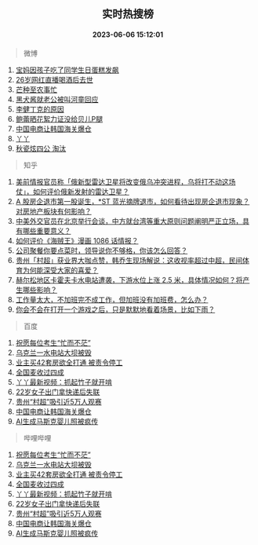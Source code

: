 <div align="center"><h2>实时热搜榜</h2><h4>2023-06-06 15:12:01</h4></div>

> 微博  

1. [宝妈因孩子吃了同学生日蛋糕发飙](https://s.weibo.com/weibo?q=%23%E5%AE%9D%E5%A6%88%E5%9B%A0%E5%AD%A9%E5%AD%90%E5%90%83%E4%BA%86%E5%90%8C%E5%AD%A6%E7%94%9F%E6%97%A5%E8%9B%8B%E7%B3%95%E5%8F%91%E9%A3%99%23&t=31&band_rank=1&Refer=top)<br />
2. [26岁网红直播喝酒后去世](https://s.weibo.com/weibo?q=%2326%E5%B2%81%E7%BD%91%E7%BA%A2%E7%9B%B4%E6%92%AD%E5%96%9D%E9%85%92%E5%90%8E%E5%8E%BB%E4%B8%96%23&t=31&band_rank=2&Refer=top)<br />
3. [芒种至农事忙](https://s.weibo.com/weibo?q=%23%E8%8A%92%E7%A7%8D%E8%87%B3%E5%86%9C%E4%BA%8B%E5%BF%99%23&t=31&band_rank=3&Refer=top)<br />
4. [黑犬酱就老公被叫河童回应](https://s.weibo.com/weibo?q=%23%E9%BB%91%E7%8A%AC%E9%85%B1%E5%B0%B1%E8%80%81%E5%85%AC%E8%A2%AB%E5%8F%AB%E6%B2%B3%E7%AB%A5%E5%9B%9E%E5%BA%94%23&t=31&band_rank=4&Refer=top)<br />
5. [李健丁克的原因](https://s.weibo.com/weibo?q=%E6%9D%8E%E5%81%A5%E4%B8%81%E5%85%8B%E7%9A%84%E5%8E%9F%E5%9B%A0&t=31&band_rank=5&Refer=top)<br />
6. [鲍蕾晒花絮力证没给贝儿P腿](https://s.weibo.com/weibo?q=%23%E9%B2%8D%E8%95%BE%E6%99%92%E8%8A%B1%E7%B5%AE%E5%8A%9B%E8%AF%81%E6%B2%A1%E7%BB%99%E8%B4%9D%E5%84%BFP%E8%85%BF%23&t=31&band_rank=6&Refer=top)<br />
7. [中国电商让韩国海关爆仓](https://s.weibo.com/weibo?q=%23%E4%B8%AD%E5%9B%BD%E7%94%B5%E5%95%86%E8%AE%A9%E9%9F%A9%E5%9B%BD%E6%B5%B7%E5%85%B3%E7%88%86%E4%BB%93%23&t=31&band_rank=7&Refer=top)<br />
8. [丫丫](https://s.weibo.com/weibo?q=%E4%B8%AB%E4%B8%AB&t=31&band_rank=8&Refer=top)<br />
9. [秋瓷炫四公 淘汰](https://s.weibo.com/weibo?q=%E7%A7%8B%E7%93%B7%E7%82%AB%E5%9B%9B%E5%85%AC%20%E6%B7%98%E6%B1%B0&t=31&band_rank=9&Refer=top)<br />

> 知乎  

1. [美前情报官员称「俄新型雷达卫星将改变俄乌冲突进程，乌将打不动这场仗」，如何评价俄新发射的雷达卫星？](https://www.zhihu.com/question/604952577)<br />
2. [A 股房企退市第一股诞生，*ST 蓝光摘牌退市，如何看待出现房企退市现象？对房地产板块有何影响？](https://www.zhihu.com/question/605031357)<br />
3. [中美外交官员在北京举行会谈，中方就台湾等重大原则问题阐明严正立场，具有哪些重要意义？](https://www.zhihu.com/question/605018467)<br />
4. [如何评价《海贼王》漫画 1086 话情报？](https://www.zhihu.com/question/604874013)<br />
5. [公司聚餐你要点菜时，领导说你不够格，你该怎么回答？](https://www.zhihu.com/question/604650772)<br />
6. [贵州「村超」获业界大咖点赞，韩乔生现场解说：这收视率超过中超，民间体育为何能深受大家的喜爱？](https://www.zhihu.com/question/604895219)<br />
7. [赫尔松地区卡霍夫卡水电站遭袭，下游水位上涨 2.5 米，具体情况如何？将产生哪些影响？](https://www.zhihu.com/question/605052835)<br />
8. [工作量太大，不加班完不成工作，但加班没有加班费，怎么办？](https://www.zhihu.com/question/604167809)<br />
9. [你会不会在打开一个游戏之后，只是默默地看着场景，比如下雨？](https://www.zhihu.com/question/604839069)<br />

> 百度  

1. [祝愿每位考生“忙而不茫”](https://www.baidu.com/s?wd=%E7%A5%9D%E6%84%BF%E6%AF%8F%E4%BD%8D%E8%80%83%E7%94%9F%E2%80%9C%E5%BF%99%E8%80%8C%E4%B8%8D%E8%8C%AB%E2%80%9D&sa=fyb_news&rsv_dl=fyb_news)<br />
2. [乌克兰一水电站大坝被毁](https://www.baidu.com/s?wd=%E4%B9%8C%E5%85%8B%E5%85%B0%E4%B8%80%E6%B0%B4%E7%94%B5%E7%AB%99%E5%A4%A7%E5%9D%9D%E8%A2%AB%E6%AF%81&sa=fyb_news&rsv_dl=fyb_news)<br />
3. [业主买42套房欲全打通 被责令停工](https://www.baidu.com/s?wd=%E4%B8%9A%E4%B8%BB%E4%B9%B042%E5%A5%97%E6%88%BF%E6%AC%B2%E5%85%A8%E6%89%93%E9%80%9A+%E8%A2%AB%E8%B4%A3%E4%BB%A4%E5%81%9C%E5%B7%A5&sa=fyb_news&rsv_dl=fyb_news)<br />
4. [全国麦收过四成](https://www.baidu.com/s?wd=%E5%85%A8%E5%9B%BD%E9%BA%A6%E6%94%B6%E8%BF%87%E5%9B%9B%E6%88%90&sa=fyb_news&rsv_dl=fyb_news)<br />
5. [丫丫最新视频：抓起竹子就开啃](https://www.baidu.com/s?wd=%E4%B8%AB%E4%B8%AB%E6%9C%80%E6%96%B0%E8%A7%86%E9%A2%91%EF%BC%9A%E6%8A%93%E8%B5%B7%E7%AB%B9%E5%AD%90%E5%B0%B1%E5%BC%80%E5%95%83&sa=fyb_news&rsv_dl=fyb_news)<br />
6. [22岁女子出门拿快递后失联](https://www.baidu.com/s?wd=22%E5%B2%81%E5%A5%B3%E5%AD%90%E5%87%BA%E9%97%A8%E6%8B%BF%E5%BF%AB%E9%80%92%E5%90%8E%E5%A4%B1%E8%81%94&sa=fyb_news&rsv_dl=fyb_news)<br />
7. [贵州“村超”吸引近5万人观赛](https://www.baidu.com/s?wd=%E8%B4%B5%E5%B7%9E%E2%80%9C%E6%9D%91%E8%B6%85%E2%80%9D%E5%90%B8%E5%BC%95%E8%BF%915%E4%B8%87%E4%BA%BA%E8%A7%82%E8%B5%9B&sa=fyb_news&rsv_dl=fyb_news)<br />
8. [中国电商让韩国海关爆仓](https://www.baidu.com/s?wd=%E4%B8%AD%E5%9B%BD%E7%94%B5%E5%95%86%E8%AE%A9%E9%9F%A9%E5%9B%BD%E6%B5%B7%E5%85%B3%E7%88%86%E4%BB%93&sa=fyb_news&rsv_dl=fyb_news)<br />
9. [AI生成马斯克婴儿照被疯传](https://www.baidu.com/s?wd=AI%E7%94%9F%E6%88%90%E9%A9%AC%E6%96%AF%E5%85%8B%E5%A9%B4%E5%84%BF%E7%85%A7%E8%A2%AB%E7%96%AF%E4%BC%A0&sa=fyb_news&rsv_dl=fyb_news)<br />

> 哔哩哔哩  

1. [祝愿每位考生“忙而不茫”](https://www.baidu.com/s?wd=%E7%A5%9D%E6%84%BF%E6%AF%8F%E4%BD%8D%E8%80%83%E7%94%9F%E2%80%9C%E5%BF%99%E8%80%8C%E4%B8%8D%E8%8C%AB%E2%80%9D&sa=fyb_news&rsv_dl=fyb_news)<br />
2. [乌克兰一水电站大坝被毁](https://www.baidu.com/s?wd=%E4%B9%8C%E5%85%8B%E5%85%B0%E4%B8%80%E6%B0%B4%E7%94%B5%E7%AB%99%E5%A4%A7%E5%9D%9D%E8%A2%AB%E6%AF%81&sa=fyb_news&rsv_dl=fyb_news)<br />
3. [业主买42套房欲全打通 被责令停工](https://www.baidu.com/s?wd=%E4%B8%9A%E4%B8%BB%E4%B9%B042%E5%A5%97%E6%88%BF%E6%AC%B2%E5%85%A8%E6%89%93%E9%80%9A+%E8%A2%AB%E8%B4%A3%E4%BB%A4%E5%81%9C%E5%B7%A5&sa=fyb_news&rsv_dl=fyb_news)<br />
4. [全国麦收过四成](https://www.baidu.com/s?wd=%E5%85%A8%E5%9B%BD%E9%BA%A6%E6%94%B6%E8%BF%87%E5%9B%9B%E6%88%90&sa=fyb_news&rsv_dl=fyb_news)<br />
5. [丫丫最新视频：抓起竹子就开啃](https://www.baidu.com/s?wd=%E4%B8%AB%E4%B8%AB%E6%9C%80%E6%96%B0%E8%A7%86%E9%A2%91%EF%BC%9A%E6%8A%93%E8%B5%B7%E7%AB%B9%E5%AD%90%E5%B0%B1%E5%BC%80%E5%95%83&sa=fyb_news&rsv_dl=fyb_news)<br />
6. [22岁女子出门拿快递后失联](https://www.baidu.com/s?wd=22%E5%B2%81%E5%A5%B3%E5%AD%90%E5%87%BA%E9%97%A8%E6%8B%BF%E5%BF%AB%E9%80%92%E5%90%8E%E5%A4%B1%E8%81%94&sa=fyb_news&rsv_dl=fyb_news)<br />
7. [贵州“村超”吸引近5万人观赛](https://www.baidu.com/s?wd=%E8%B4%B5%E5%B7%9E%E2%80%9C%E6%9D%91%E8%B6%85%E2%80%9D%E5%90%B8%E5%BC%95%E8%BF%915%E4%B8%87%E4%BA%BA%E8%A7%82%E8%B5%9B&sa=fyb_news&rsv_dl=fyb_news)<br />
8. [中国电商让韩国海关爆仓](https://www.baidu.com/s?wd=%E4%B8%AD%E5%9B%BD%E7%94%B5%E5%95%86%E8%AE%A9%E9%9F%A9%E5%9B%BD%E6%B5%B7%E5%85%B3%E7%88%86%E4%BB%93&sa=fyb_news&rsv_dl=fyb_news)<br />
9. [AI生成马斯克婴儿照被疯传](https://www.baidu.com/s?wd=AI%E7%94%9F%E6%88%90%E9%A9%AC%E6%96%AF%E5%85%8B%E5%A9%B4%E5%84%BF%E7%85%A7%E8%A2%AB%E7%96%AF%E4%BC%A0&sa=fyb_news&rsv_dl=fyb_news)<br />
